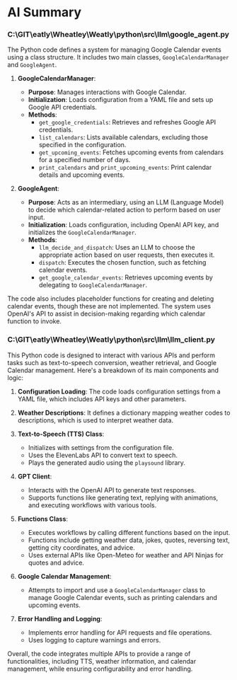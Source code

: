 # AI Summary

### C:\GIT\eatly\Wheatley\Weatly\python\src\llm\google_agent.py
The Python code defines a system for managing Google Calendar events using a class structure. It includes two main classes, `GoogleCalendarManager` and `GoogleAgent`.

1. **GoogleCalendarManager**:
   - **Purpose**: Manages interactions with Google Calendar.
   - **Initialization**: Loads configuration from a YAML file and sets up Google API credentials.
   - **Methods**:
     - `get_google_credentials`: Retrieves and refreshes Google API credentials.
     - `list_calendars`: Lists available calendars, excluding those specified in the configuration.
     - `get_upcoming_events`: Fetches upcoming events from calendars for a specified number of days.
     - `print_calendars` and `print_upcoming_events`: Print calendar details and upcoming events.

2. **GoogleAgent**:
   - **Purpose**: Acts as an intermediary, using an LLM (Language Model) to decide which calendar-related action to perform based on user input.
   - **Initialization**: Loads configuration, including OpenAI API key, and initializes the `GoogleCalendarManager`.
   - **Methods**:
     - `llm_decide_and_dispatch`: Uses an LLM to choose the appropriate action based on user requests, then executes it.
     - `dispatch`: Executes the chosen function, such as fetching calendar events.
     - `get_google_calendar_events`: Retrieves upcoming events by delegating to `GoogleCalendarManager`.

The code also includes placeholder functions for creating and deleting calendar events, though these are not implemented. The system uses OpenAI's API to assist in decision-making regarding which calendar function to invoke.

### C:\GIT\eatly\Wheatley\Weatly\python\src\llm\llm_client.py
This Python code is designed to interact with various APIs and perform tasks such as text-to-speech conversion, weather retrieval, and Google Calendar management. Here's a breakdown of its main components and logic:

1. **Configuration Loading**: The code loads configuration settings from a YAML file, which includes API keys and other parameters.

2. **Weather Descriptions**: It defines a dictionary mapping weather codes to descriptions, which is used to interpret weather data.

3. **Text-to-Speech (TTS) Class**: 
   - Initializes with settings from the configuration file.
   - Uses the ElevenLabs API to convert text to speech.
   - Plays the generated audio using the `playsound` library.

4. **GPT Client**:
   - Interacts with the OpenAI API to generate text responses.
   - Supports functions like generating text, replying with animations, and executing workflows with various tools.

5. **Functions Class**:
   - Executes workflows by calling different functions based on the input.
   - Functions include getting weather data, jokes, quotes, reversing text, getting city coordinates, and advice.
   - Uses external APIs like Open-Meteo for weather and API Ninjas for quotes and advice.

6. **Google Calendar Management**:
   - Attempts to import and use a `GoogleCalendarManager` class to manage Google Calendar events, such as printing calendars and upcoming events.

7. **Error Handling and Logging**: 
   - Implements error handling for API requests and file operations.
   - Uses logging to capture warnings and errors.

Overall, the code integrates multiple APIs to provide a range of functionalities, including TTS, weather information, and calendar management, while ensuring configurability and error handling.
